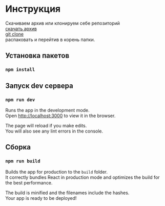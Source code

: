 # Инструкция

Скачиваем архив или клонируем себе репозиторий <br />
[скачать архив](https://github.com/VitaliyVorobey/testjfe/archive/master.zip)  <br />
[git clone](https://github.com/VitaliyVorobey/testjfe.git) <br /> 
распаковать и перейтив в корень папки. <br />

## Установка пакетов
### `npm install`


## Запуск dev сервера
### `npm run dev`

Runs the app in the development mode.<br />
Open [http://localhost:3000](http://localhost:3000) to view it in the browser.

The page will reload if you make edits.<br />
You will also see any lint errors in the console.

## Cборка
### `npm run build`

Builds the app for production to the `build` folder.<br />
It correctly bundles React in production mode and optimizes the build for the best performance.

The build is minified and the filenames include the hashes.<br />
Your app is ready to be deployed!


